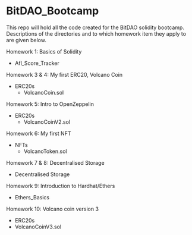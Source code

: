 # BitDAO_Bootcamp
This repo will hold all the code created for the BitDAO solidity bootcamp.
Descriptions of the directories and to which homework item they apply to are given below.

Homework 1: Basics of Solidity
 - Afl_Score_Tracker

Homework 3 & 4: My first ERC20, Volcano Coin
 - ERC20s
   - VolcanoCoin.sol

Homework 5: Intro to OpenZeppelin
 - ERC20s
   - VolcanoCoinV2.sol

Homework 6: My first NFT
- NFTs
  - VolcanoToken.sol

Homework 7 & 8: Decentralised Storage
- Decentralised Storage

Homework 9: Introduction to Hardhat/Ethers
- Ethers_Basics

Homework 10: Volcano coin version 3
- ERC20s
 - VolcanoCoinV3.sol
